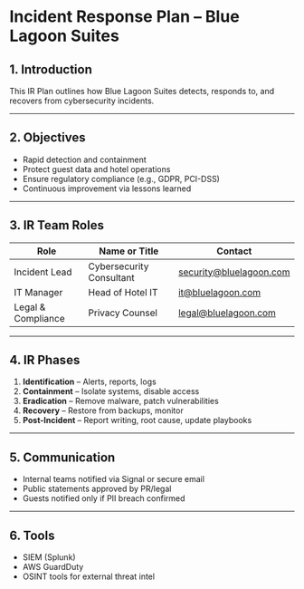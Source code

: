 # Incident Response Plan – Blue Lagoon Suites

## 1. Introduction

This IR Plan outlines how Blue Lagoon Suites detects, responds to, and recovers from cybersecurity incidents.

---

## 2. Objectives

- Rapid detection and containment
- Protect guest data and hotel operations
- Ensure regulatory compliance (e.g., GDPR, PCI-DSS)
- Continuous improvement via lessons learned

---

## 3. IR Team Roles

| Role                 | Name or Title                 | Contact                |
|----------------------|-------------------------------|------------------------|
| Incident Lead        | Cybersecurity Consultant      | security@bluelagoon.com |
| IT Manager           | Head of Hotel IT              | it@bluelagoon.com      |
| Legal & Compliance   | Privacy Counsel               | legal@bluelagoon.com   |

---

## 4. IR Phases

1. **Identification** – Alerts, reports, logs
2. **Containment** – Isolate systems, disable access
3. **Eradication** – Remove malware, patch vulnerabilities
4. **Recovery** – Restore from backups, monitor
5. **Post-Incident** – Report writing, root cause, update playbooks

---

## 5. Communication

- Internal teams notified via Signal or secure email
- Public statements approved by PR/legal
- Guests notified only if PII breach confirmed

---

## 6. Tools

- SIEM (Splunk)
- AWS GuardDuty
- OSINT tools for external threat intel
